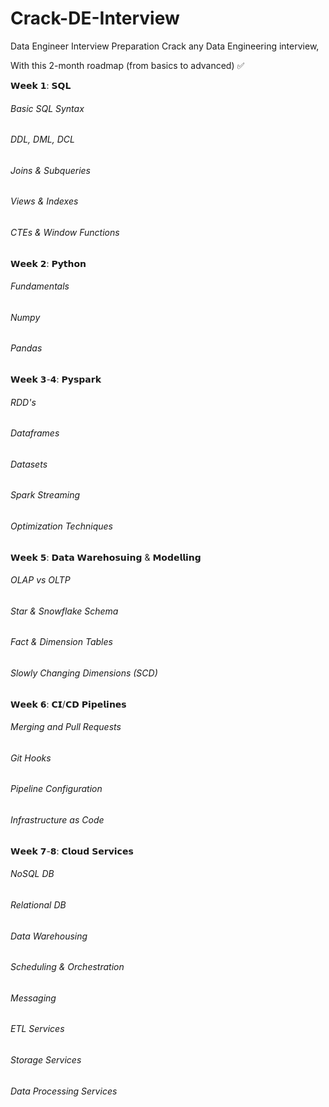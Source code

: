 # Crack-DE-Interview
Data Engineer Interview Preparation
Crack any Data Engineering interview,

With this 2-month roadmap (from basics to advanced) ✅

𝗪𝗲𝗲𝗸 𝟭: 𝗦𝗤𝗟
###### Basic SQL Syntax
######  DDL, DML, DCL
######  Joins & Subqueries
######  Views & Indexes
######  CTEs & Window Functions

𝗪𝗲𝗲𝗸 𝟮: 𝗣𝘆𝘁𝗵𝗼𝗻
###### Fundamentals
###### Numpy
###### Pandas

𝗪𝗲𝗲𝗸 𝟯-𝟰: 𝗣𝘆𝘀𝗽𝗮𝗿𝗸
###### RDD's
###### Dataframes
###### Datasets
###### Spark Streaming
###### Optimization Techniques

𝗪𝗲𝗲𝗸 𝟱: 𝗗𝗮𝘁𝗮 𝗪𝗮𝗿𝗲𝗵𝗼𝘀𝘂𝗶𝗻𝗴 & 𝗠𝗼𝗱𝗲𝗹𝗹𝗶𝗻𝗴
###### OLAP vs OLTP
###### Star & Snowflake Schema
###### Fact & Dimension Tables
###### Slowly Changing Dimensions (SCD)

𝗪𝗲𝗲𝗸 𝟲: 𝗖𝗜/𝗖𝗗 𝗣𝗶𝗽𝗲𝗹𝗶𝗻𝗲𝘀
###### Merging and Pull Requests
###### Git Hooks
###### Pipeline Configuration
###### Infrastructure as Code

𝗪𝗲𝗲𝗸 𝟳-𝟴: 𝗖𝗹𝗼𝘂𝗱 𝗦𝗲𝗿𝘃𝗶𝗰𝗲𝘀
###### NoSQL DB
###### Relational DB
###### Data Warehousing
###### Scheduling & Orchestration
###### Messaging
###### ETL Services
###### Storage Services
###### Data Processing Services
